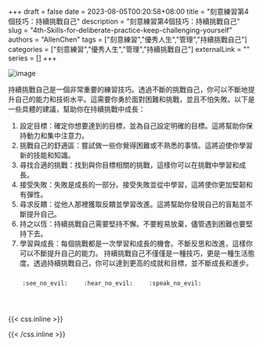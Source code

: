 +++ 
draft = false
date = 2023-08-05T00:20:58+08:00
title = "刻意練習第4個技巧：持續挑戰自己"
description = "刻意練習第4個技巧：持續挑戰自己"
slug = "4th-Skills-for-deliberate-practice-keep-challenging-yourself"
authors = "AllenChen"
tags = ["刻意練習","優秀人生","管理","持續挑戰自己"]
categories = ["刻意練習","優秀人生","管理","持續挑戰自己"]
externalLink = ""
series = []
+++

![image](/images/post/A-rabbit-with-big-blue-eyes-keeping-challenging-yourself-with-Van-Gogh-style.jpeg)

持續挑戰自己是一個非常重要的練習技巧。透過不斷的挑戰自己，你可以不斷地提升自己的能力和技術水平。這需要你勇於面對困難和挑戰，並且不怕失敗。以下是一些具體的建議，幫助你在持續挑戰中成長：

1. 設定目標：確定你想要達到的目標，並為自己設定明確的目標。這將幫助你保持動力和集中注意力。
2. 挑戰自己的舒適區：嘗試做一些你覺得困難或不熟悉的事情。這將迫使你學習新的技能和知識。
3. 尋找合適的挑戰：找到與你目標相關的挑戰，這樣你可以在挑戰中學習和成長。
4. 接受失敗：失敗是成長的一部分。接受失敗並從中學習，這將使你更加堅韌和有彈性。
5. 尋求反饋：從他人那裡獲取反饋並學習改進。這將幫助你發現自己的盲點並不斷提升自己。
6. 持之以恆：持續挑戰自己需要堅持不懈。不要輕易放棄，儘管遇到困難也要堅持下去。
7. 學習與成長：每個挑戰都是一次學習和成長的機會。不斷反思和改進，這樣你可以不斷提升自己的能力。
持續挑戰自己不僅僅是一種技巧，更是一種生活態度。透過持續挑戰自己，你可以達到更高的成就和目標，並不斷成長和進步。

<p><span class="nowrap"><span class="emojify">🙈</span> <code>:see_no_evil:</code></span>  <span class="nowrap"><span class="emojify">🙉</span> <code>:hear_no_evil:</code></span>  <span class="nowrap"><span class="emojify">🙊</span> <code>:speak_no_evil:</code></span></p>
<br>
    

{{< css.inline >}}
<style>
.emojify {
	font-family: Apple Color Emoji, Segoe UI Emoji, NotoColorEmoji, Segoe UI Symbol, Android Emoji, EmojiSymbols;
	font-size: 2rem;
	vertical-align: middle;
}
@media screen and (max-width:650px) {
  .nowrap {
    display: block;
    margin: 25px 0;
  }
}
</style>
{{< /css.inline >}}
